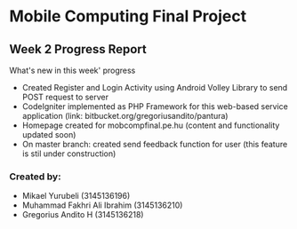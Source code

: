 # Mobile Computing Final Project
## Week 2 Progress Report
What's new in this week' progress
- Created Register and Login Activity using Android Volley Library to send POST request to server
- CodeIgniter implemented as PHP Framework for this web-based service application (link: bitbucket.org/gregoriusandito/pantura) 
- Homepage created for mobcompfinal.pe.hu (content and functionality updated soon)
- On master branch: created send feedback function for user (this feature is stil under construction) 



### Created by: ###
* Mikael Yurubeli (3145136196)
* Muhammad Fakhri Ali Ibrahim (3145136210)
* Gregorius Andito H (3145136218)
